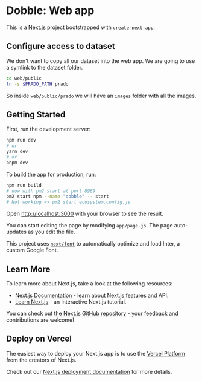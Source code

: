 # Dobble: Web app

This is a [Next.js](https://nextjs.org/) project bootstrapped with [`create-next-app`](https://github.com/vercel/next.js/tree/canary/packages/create-next-app).

## Configure access to dataset

We don't want to copy all our dataset into the web app. We are going to use a symlink to the dataset folder.

```bash
cd web/public
ln -s $PRADO_PATH prado
```

So inside `web/public/prado` we will have an `images` folder with all the images.

## Getting Started

First, run the development server:

```bash
npm run dev
# or
yarn dev
# or
pnpm dev
```

To build the app for production, run:

```bash
npm run build
# now with pm2 start at port 8989
pm2 start npm --name "dobble" -- start
# Not working => pm2 start ecosystem.config.js
```

Open [http://localhost:3000](http://localhost:3000) with your browser to see the result.

You can start editing the page by modifying `app/page.js`. The page auto-updates as you edit the file.

This project uses [`next/font`](https://nextjs.org/docs/basic-features/font-optimization) to automatically optimize and load Inter, a custom Google Font.

## Learn More

To learn more about Next.js, take a look at the following resources:

- [Next.js Documentation](https://nextjs.org/docs) - learn about Next.js features and API.
- [Learn Next.js](https://nextjs.org/learn) - an interactive Next.js tutorial.

You can check out [the Next.js GitHub repository](https://github.com/vercel/next.js/) - your feedback and contributions are welcome!

## Deploy on Vercel

The easiest way to deploy your Next.js app is to use the [Vercel Platform](https://vercel.com/new?utm_medium=default-template&filter=next.js&utm_source=create-next-app&utm_campaign=create-next-app-readme) from the creators of Next.js.

Check out our [Next.js deployment documentation](https://nextjs.org/docs/deployment) for more details.
